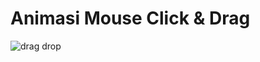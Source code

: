 # Animasi Mouse Click & Drag
![drag   drop](https://user-images.githubusercontent.com/61005674/120099001-506a5100-c163-11eb-938b-dc7aa0a46373.gif)
